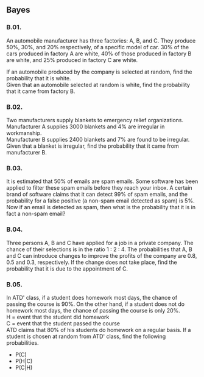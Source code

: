 
## Bayes

### B.01.
An automobile manufacturer has three factories: A, B, and C. They produce 50%, 30%, and 20% respectively, of a specific model of car. 30% of the cars produced in factory A are white, 40% of those produced in factory B are white, and 25% produced in factory C are white.
   
If an automobile produced by the company is selected at random, find the probability that it is white.  
Given that an automobile selected at random is white, find the probability that it came from factory B.  

### B.02.
Two manufacturers supply blankets to emergency relief organizations.   
Manufacturer A supplies 3000 blankets and 4% are irregular in workmanship.   
Manufacturer B supplies 2400 blankets and 7% are found to be irregular.   
Given that a blanket is irregular, find the probability that it came from manufacturer B.   

### B.03.
It is estimated that 50% of emails are spam emails. Some software has been applied to filter these spam emails before they reach your inbox. A certain brand of software claims that it can detect 99% of spam emails, and the probability for a false positive (a non-spam email detected as spam) is 5%.  
Now if an email is detected as spam, then what is the probability that it is in fact a non-spam email?  

### B.04.  
Three persons A, B and C have applied for a job in a private company. The chance of their selections is in the ratio 1 : 2 : 4. The probabilities that A, B and C can introduce changes to improve the profits of the company are 0.8, 0.5 and 0.3, respectively. If the change does not take place, find the probability that it is due to the appointment of C.


### B.05.

In ATD' class, if a student does homework most days, the chance of passing the course is 90%. On the other hand, if a student does not do homework most days, the chance of passing the course is only 20%.  
H = event that the student did homework  
C = event that the student passed the course  
ATD claims that 80% of his students do homework on a regular basis. If a student is chosen at random from ATD' class, find the following probabilities.  
- P(C)  
- P(H|C)  
- P(C|H)  




